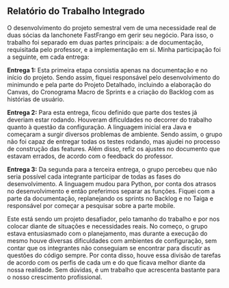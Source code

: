 ## Relatório do Trabalho Integrado

O desenvolvimento do projeto semestral vem de uma necessidade real de duas sócias da lanchonete FastFrango em gerir seu negócio. Para isso, o trabalho foi separado em duas partes principais: a de documentação, requisitada pelo professor, e a implementação em si.
Minha participação foi a seguinte, em cada entrega:

**Entrega 1:** Esta primeira etapa consistia apenas na documentação e no início do projeto. Sendo assim, fiquei responsável pelo desenvolvimento do minimundo e pela parte do Projeto Detalhado, incluindo a elaboração do Canvas, do Cronograma Macro de Sprints e a criação do Backlog com as histórias de usuário.

**Entrega 2:** Para esta entrega, ficou definido que parte dos testes já deveriam estar rodando. Houveram dificuldades no decorrer do trabalho quanto à questão da configuração. A linguagem inicial era Java e começaram a surgir diversos problemas de ambiente. Sendo assim, o grupo não foi capaz de entregar todas os testes rodando, mas ajudei no processo de construção das features. Além disso, refiz os ajustes no documento que estavam errados, de acordo com o feedback do professor.

**Entrega 3:** Da segunda para a terceira entrega, o grupo percebeu que não seria possível cada integrante participar de todas as fases do desenvolvimento. A linguagem mudou para Python, por conta dos atrasos no desenvolvimento e então preferimos separar as funções. Fiquei com a parte da documentação, replanejando os sprints no Backlog e no Taiga e responsável por começar a pesquisar sobre a parte mobile. 

Este está sendo um projeto desafiador, pelo tamanho do trabalho e por nos colocar diante de situações e necessidades reais. No começo, o grupo estava entusiasmado com o planejamento, mas durante a execução do mesmo houve diversas dificuldades com ambientes de configuração, sem contar que os integrantes não conseguiam se encontrar para discutir as questões do código sempre. Por conta disso, houve essa divisão de tarefas de acordo com os perfis de cada um e do que ficava melhor diante da nossa realidade. Sem dúvidas, é um trabalho que acrescenta bastante para o nosso crescimento profissional.
